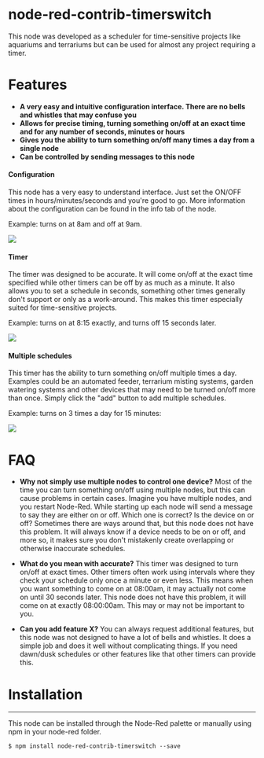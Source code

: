 # node-red-contrib-timerswitch

This node was developed as a scheduler for time-sensitive projects like aquariums and terrariums but can be used for almost any project requiring a timer. 

# Features

* **A very easy and intuitive configuration interface. There are no bells and whistles that may confuse you**
* **Allows for precise timing, turning something on/off at an exact time and for any number of seconds, minutes or hours**
* **Gives you the ability to turn something on/off many times a day from a single node**
* **Can be controlled by sending messages to this node** 

#### Configuration
This node has a very easy to understand interface. Just set the ON/OFF times in hours/minutes/seconds and you're good to go. More information about the configuration can
be found in the info tab of the node. 

Example: turns on at 8am and off at 9am.
 
![](https://photos.smugmug.com/photos/i-ZtRFJHq/0/fe7158be/S/i-ZtRFJHq-S.png)

#### Timer
The timer was designed to be accurate. It will come on/off at the exact time specified while other timers can be off by as much as a minute. 
It also allows you to set a schedule in seconds, something other times generally don't support or only as a work-around. This makes this timer
especially suited for time-sensitive projects. 

Example: turns on at 8:15 exactly, and turns off 15 seconds later.

![](https://photos.smugmug.com/photos/i-HsKtRZm/0/1f15b7f4/S/i-HsKtRZm-S.png)

#### Multiple schedules 
This timer has the ability to turn something on/off multiple times a day. Examples could be an automated feeder, terrarium misting systems, garden watering systems and 
other devices that may need to be turned on/off more than once. Simply click the "add" button to add multiple schedules. 

Example: turns on 3 times a day for 15 minutes:

![](https://photos.smugmug.com/photos/i-L3rdxCX/0/9c7afe4f/S/i-L3rdxCX-S.png)


# FAQ

- **Why not simply use multiple nodes to control one device?**
Most of the time you can turn something on/off using multiple nodes, but this can cause problems in certain cases. Imagine you have multiple nodes, and you restart Node-Red. 
While starting up each node will send a message to say they are either on or off. Which one is correct? Is the device on or off? Sometimes there are ways around that, 
but this node does not have this problem. It will always know if a device needs to be on or off, and more so, it makes sure you don't mistakenly create overlapping 
or otherwise inaccurate schedules.

- **What do you mean with accurate?**
This timer was designed to turn on/off at exact times. Other timers often work using intervals where they check your schedule only once a minute or even less. This means when you
want something to come on at 08:00am, it may actually not come on until 30 seconds later. This node does not have this problem, it will come on at exactly 08:00:00am. 
This may or may not be important to you. 


- **Can you add feature X?**
You can always request additional features, but this node was not designed to have a lot of bells and whistles. It does a simple job and does it well without complicating things.
If you need dawn/dusk schedules or other features like that other timers can provide this.


# Installation
<hr>
<p>This node can be installed through the Node-Red palette or manually using npm in your node-red folder.</p>

```
$ npm install node-red-contrib-timerswitch --save
```






